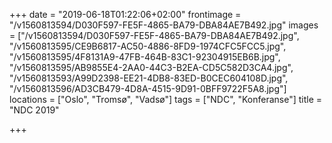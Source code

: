 +++
date = "2019-06-18T01:22:06+02:00"
frontimage = "/v1560813594/D030F597-FE5F-4865-BA79-DBA84AE7B492.jpg"
images = ["/v1560813594/D030F597-FE5F-4865-BA79-DBA84AE7B492.jpg", "/v1560813595/CE9B6817-AC50-4886-8FD9-1974CFC5FCC5.jpg", "/v1560813595/4F8131A9-47FB-464B-83C1-92304915EB6B.jpg", "/v1560813595/AB9855E4-2AA0-44C3-B2EA-CD5C582D3CA4.jpg", "/v1560813593/A99D2398-EE21-4DB8-83ED-B0CEC604108D.jpg", "/v1560813596/AD3CB479-4D8A-4515-9D91-0BFF9722F5A8.jpg"]
locations = ["Oslo", "Tromsø", "Vadsø"]
tags = ["NDC", "Konferanse"]
title = "NDC 2019"

+++
